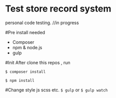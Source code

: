 # Test store record system
personal code testing. //in progress


#Pre install needed
 - Composer
 - npm & node.js
 - gulp
 
#Init
After clone this repos , run

`$ composer install`

`$ npm install`


#Change style js scss etc.
`$ gulp` or `$ gulp watch` 
